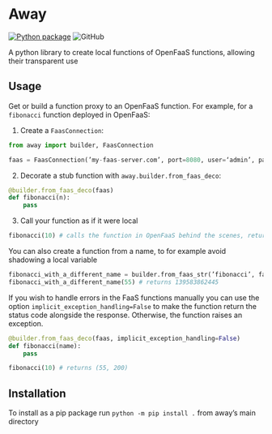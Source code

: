 # Away
[![Python package](https://github.com/Axemt/away/actions/workflows/python-package.yml/badge.svg)](https://github.com/Axemt/away/actions/workflows/python-package.yml)
![GitHub](https://img.shields.io/github/license/Axemt/away)

A python library to create local functions of OpenFaaS functions, allowing their transparent use

## Usage

Get or build a function proxy to an OpenFaaS function. For example, for a `fibonacci` function deployed in OpenFaaS:

1. Create a `FaasConnection`:
```python
from away import builder, FaasConnection

faas = FaasConnection(’my-faas-server.com’, port=8080, user=‘admin’, password=‘1234’)
```
2. Decorate a stub function with `away.builder.from_faas_deco`:
```python
@builder.from_faas_deco(faas)
def fibonacci(n):
	pass
```
3. Call your function as if it were local
```python
fibonacci(10) # calls the function in OpenFaaS behind the scenes, returns 55
```


You can also create a function from a name, to for example avoid shadowing a local variable
```python
fibonacci_with_a_different_name = builder.from_faas_str(’fibonacci’, faas)
fibonacci_with_a_different_name(55) # returns 139583862445
```

If you wish to handle errors in the FaaS functions manually you can use the option `implicit_exception_handling=False` to make the function return the status code alongside the response. Otherwise, the function raises an exception.
```python
@builder.from_faas_deco(faas, implicit_exception_handling=False)
def fibonacci(name):
	pass

fibonacci(10) # returns (55, 200)
```
## Installation

To install as a pip package run `python -m pip install .` from away’s main directory

